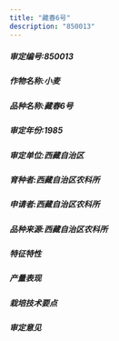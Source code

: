```yaml
---
title: "藏春6号"
description: "850013"
---
```

##### 审定编号:850013

##### 作物名称:小麦

##### 品种名称:藏春6号

##### 审定年份:1985

##### 审定单位:西藏自治区

##### 育种者:西藏自治区农科所

##### 申请者:西藏自治区农科所

##### 品种来源:西藏自治区农科所

##### 特征特性


##### 产量表现


##### 栽培技术要点


##### 审定意见

